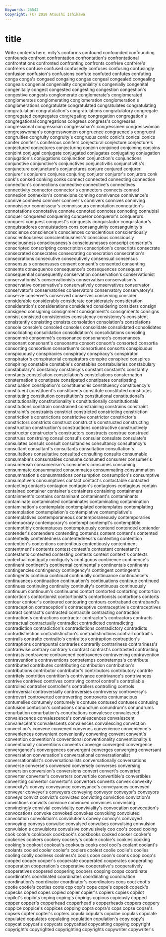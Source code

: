 ```yaml
---
Keywords: 26542
Copyright: (C) 2019 Atsushi Ishikawa
---
```


# title

Write contents here.
mity's conforms confound confounded confounding
confounds confront confrontation confrontation's confrontational confrontations confronted confronting confronts confrère
confrère's confrères confuse confused confusedly confuses confusing confusingly confusion confusion's
confusions confute confuted confutes confuting conga conga's congaed congaing congas
congeal congealed congealing congeals congenial congeniality congeniality's congenially congenital congenitally
congest congested congesting congestion congestion's congestive congests conglomerate conglomerate's conglomerated
conglomerates conglomerating conglomeration conglomeration's conglomerations congratulate congratulated congratulates congratulating congratulation
congratulation's congratulations congratulatory congregate congregated congregates congregating congregation congregation's congregational
congregations congress congress's congresses congressional congressman congressman's congressmen congresswoman congresswoman's
congresswomen congruence congruence's congruent congruities congruity congruity's congruous conic conic's
conical conics conifer conifer's coniferous conifers conjectural conjecture conjecture's conjectured
conjectures conjecturing conjoin conjoined conjoining conjoins conjoint conjugal conjugate conjugated
conjugates conjugating conjugation conjugation's conjugations conjunction conjunction's conjunctions conjunctive conjunctive's
conjunctives conjunctivitis conjunctivitis's conjuncture conjuncture's conjunctures conjure conjured conjurer conjurer's
conjurers conjures conjuring conjuror conjuror's conjurors conk conk's conked conking
conks connect connected connecting connection connection's connections connective connective's connectives
connectivity connector connector's connectors connects conned connexion connexion's connexions conning
connivance connivance's connive connived conniver conniver's connivers connives conniving connoisseur
connoisseur's connoisseurs connotation connotation's connotations connotative connote connoted connotes connoting
connubial conquer conquered conquering conqueror conqueror's conquerors conquers conquest conquest's
conquests conquistador conquistador's conquistadores conquistadors cons consanguinity consanguinity's conscience conscience's
consciences conscientious conscientiously conscientiousness conscientiousness's conscious consciously consciousness consciousness's consciousnesses
conscript conscript's conscripted conscripting conscription conscription's conscripts consecrate consecrated consecrates
consecrating consecration consecration's consecrations consecutive consecutively consensual consensus consensus's consensuses
consent consent's consented consenting consents consequence consequence's consequences consequent consequential
consequently conservation conservation's conservationist conservationist's conservationists conservatism conservatism's conservative conservative's
conservatively conservatives conservator conservator's conservatories conservators conservatory conservatory's conserve conserve's
conserved conserves conserving consider considerable considerably considerate considerately consideration consideration's
considerations considered considering considers consign consigned consigning consignment consignment's consignments
consigns consist consisted consistencies consistency consistency's consistent consistently consisting consists
consolation consolation's consolations console console's consoled consoles consolidate consolidated consolidates
consolidating consolidation consolidation's consolidations consoling consommé consommé's consonance consonance's consonances
consonant consonant's consonants consort consort's consorted consortia consorting consortium consortium's
consortiums consorts conspicuous conspicuously conspiracies conspiracy conspiracy's conspirator conspirator's conspiratorial
conspirators conspire conspired conspires conspiring constable constable's constables constabularies constabulary
constabulary's constancy constancy's constant constant's constantly constants constellation constellation's constellations
consternation consternation's constipate constipated constipates constipating constipation constipation's constituencies constituency
constituency's constituent constituent's constituents constitute constituted constitutes constituting constitution constitution's
constitutional constitutional's constitutionality constitutionality's constitutionally constitutionals constitutions constrain constrained constraining
constrains constraint constraint's constraints constrict constricted constricting constriction constriction's constrictions
constrictive constrictor constrictor's constrictors constricts construct construct's constructed constructing construction
construction's constructions constructive constructively constructor constructor's constructors constructs construe construed
construes construing consul consul's consular consulate consulate's consulates consuls consult
consultancies consultancy consultancy's consultant consultant's consultants consultation consultation's consultations consultative
consulted consulting consults consumable consumable's consumables consume consumed consumer consumer's
consumerism consumerism's consumers consumes consuming consummate consummated consummates consummating consummation
consummation's consummations consumption consumption's consumptive consumptive's consumptives contact contact's contactable
contacted contacting contacts contagion contagion's contagions contagious contain contained container
container's containers containing containment containment's contains contaminant contaminant's contaminants contaminate
contaminated contaminates contaminating contamination contamination's contemplate contemplated contemplates contemplating contemplation
contemplation's contemplative contemplative's contemplatives contemporaneous contemporaneously contemporaries contemporary contemporary's contempt
contempt's contemptible contemptibly contemptuous contemptuously contend contended contender contender's contenders
contending contends content content's contented contentedly contentedness contentedness's contenting contention
contention's contentions contentious contentiously contentment contentment's contents contest contest's contestant
contestant's contestants contested contesting contests context context's contexts contextual contiguity
contiguity's contiguous continence continence's continent continent's continental continental's continentals continents
contingencies contingency contingency's contingent contingent's contingents continua continual continually continuance
continuance's continuances continuation continuation's continuations continue continued continues continuing continuity
continuity's continuous continuously continuum continuum's continuums contort contorted contorting contortion
contortion's contortionist contortionist's contortionists contortions contorts contour contour's contoured contouring
contours contraband contraband's contraception contraception's contraceptive contraceptive's contraceptives contract contract's
contracted contractile contracting contraction contraction's contractions contractor contractor's contractors contracts
contractual contractually contradict contradicted contradicting contradiction contradiction's contradictions contradictory contradicts
contradistinction contradistinction's contradistinctions contrail contrail's contrails contralto contralto's contraltos contraption
contraption's contraptions contrapuntal contraries contrarily contrariness contrariness's contrariwise contrary contrary's
contrast contrast's contrasted contrasting contrasts contravene contravened contravenes contravening contravention
contravention's contraventions contretemps contretemps's contribute contributed contributes contributing contribution contribution's
contributions contributor contributor's contributors contributory contrite contritely contrition contrition's contrivance
contrivance's contrivances contrive contrived contrives contriving control control's controllable controlled
controller controller's controllers controlling controls controversial controversially controversies controversy controversy's
controvert controverted controverting controverts contumacious contumelies contumely contumely's contuse contused
contuses contusing contusion contusion's contusions conundrum conundrum's conundrums conurbation conurbation's
conurbations convalesce convalesced convalescence convalescence's convalescences convalescent convalescent's convalescents convalesces
convalescing convection convection's convene convened convenes convenience convenience's conveniences convenient
conveniently convening convent convent's convention convention's conventional conventionality conventionality's conventionally
conventions convents converge converged convergence convergence's convergences convergent converges converging
conversant conversation conversation's conversational conversationalist conversationalist's conversationalists conversationally conversations converse
converse's conversed conversely converses conversing conversion conversion's conversions convert convert's
converted converter converter's converters convertible convertible's convertibles converting convertor convertor's
convertors converts convex convexity convexity's convey conveyance conveyance's conveyances conveyed
conveyer conveyer's conveyers conveying conveyor conveyor's conveyors conveys convict convict's
convicted convicting conviction conviction's convictions convicts convince convinced convinces convincing
convincingly convivial conviviality conviviality's convocation convocation's convocations convoke convoked convokes
convoking convoluted convolution convolution's convolutions convoy convoy's convoyed convoying convoys
convulse convulsed convulses convulsing convulsion convulsion's convulsions convulsive convulsively coo
coo's cooed cooing cook cook's cookbook cookbook's cookbooks cooked cooker
cooker's cookeries cookers cookery cookery's cookie cookie's cookies cooking cooking's
cookout cookout's cookouts cooks cool cool's coolant coolant's coolants cooled
cooler cooler's coolers coolest coolie coolie's coolies cooling coolly coolness
coolness's cools coon coon's coons coop coop's cooped cooper cooper's
cooperate cooperated cooperates cooperating cooperation cooperation's cooperative cooperative's cooperatively cooperatives
coopered coopering coopers cooping coops coordinate coordinate's coordinated coordinates coordinating
coordination coordination's coordinator coordinator's coordinators coos coot coot's cootie cootie's
cooties coots cop cop's cope cope's copeck copeck's copecks coped
copes copied copier copier's copiers copies copilot copilot's copilots coping
coping's copings copious copiously copped copper copper's copperhead copperhead's copperheads
coppers coppery coppice coppice's coppices copping copra copra's cops copse
copse's copses copter copter's copters copula copula's copulae copulas copulate
copulated copulates copulating copulation copulation's copy copy's copycat copycat's copycats
copycatted copycatting copying copyright copyright's copyrighted copyrighting copyrights copywriter copywriter's
